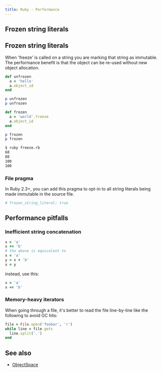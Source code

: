 ```yaml
---
title: Ruby - Performance
---
```


## Frozen string literals

## Frozen string literals

When 'freeze' is called on a string you are marking that string as immutable. The   performance benefit is that the object can be re-used without new object allocation.

```ruby
def unfrozen
  a = 'hello'
  a.object_id
end

p unfrozen
p unfrozen

def frozen
  a = 'world'.freeze
  a.object_id
end

p frozen
p frozen
```

```bash
$ ruby freeze.rb
60
80
100
100
```

### File pragma

In Ruby 2.3+, you can add this pragma to opt-in to all string literals being
made immutable in the source file.

```ruby
# frozen_string_literal: true
```

## Performance pitfalls

### Inefficient string concatenation

```ruby
x = 'a'
x += 'b'
# the above is equivalent to
x = 'a'
y = x + 'b'
x = y
```

instead, use this:

```ruby
x = 'a'
x << 'b'
```

### Memory-heavy iterators

When going through a file, it's better to read the file line-by-line like the
following to avoid GC hits:

```ruby
file = File.open('foobar', 'r')
while line = file.gets
  line.split('.')
end
```

## See also 

- [ObjectSpace](./objectspace.md)
